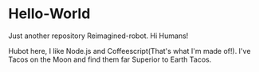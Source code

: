 # Hello-World
Just another repository Reimagined-robot.
Hi Humans!

Hubot here, I like Node.js and Coffeescript(That's what I'm made of!).
I've Tacos on the Moon and find them far Superior to Earth Tacos.
